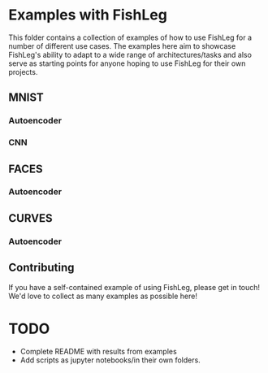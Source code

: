 # Examples with FishLeg

This folder contains a collection of examples of how to use FishLeg for a number of different use cases. The examples here aim to showcase FishLeg's ability to adapt to a wide range of architectures/tasks and also serve as starting points for anyone hoping to use FishLeg for their own projects.

## MNIST

### Autoencoder

### CNN

## FACES

### Autoencoder

## CURVES

### Autoencoder

## Contributing

If you have a self-contained example of using FishLeg, please get in touch! We'd love to collect as many examples as possible here!


# TODO
- Complete README with results from examples
- Add scripts as jupyter notebooks/in their own folders.